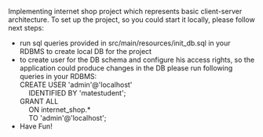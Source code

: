 Implementing internet shop project which represents basic client-server architecture.
To set up the project, so you could start it locally, please follow next steps:
* run sql queries provided in src/main/resources/init_db.sql in your RDBMS to create local DB for the project
* to create user for the DB schema and configure his access rights, so the application could produce changes in the DB please run following queries in your RDBMS:<br>
    CREATE USER 'admin'@'localhost'<br>
      &emsp; IDENTIFIED BY 'matestudent';<br>
    GRANT ALL<br>
      &emsp; ON internet_shop.*<br>
      &emsp; TO 'admin'@'localhost';
* Have Fun!
